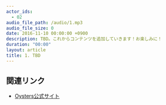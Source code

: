 ```yaml
---
actor_ids:
  - 02
audio_file_path: /audio/1.mp3
audio_file_size: 0
date: 2016-11-10 00:00:00 +0900
description: TBD。これからコンテンツを追加していきます！お楽しみに！
duration: "00:00"
layout: article
title: 1. TBD
---
```


## 関連リンク

- [Oysters公式サイト](https://oystersjp.github.io/)
